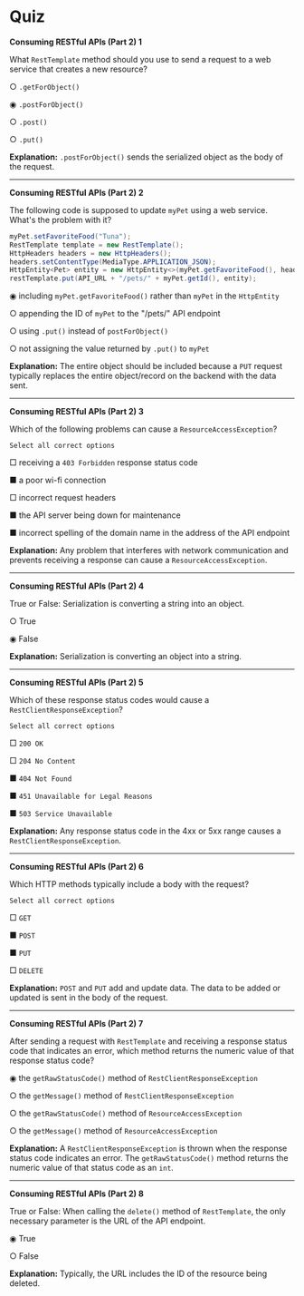 # Quiz

**Consuming RESTful APIs (Part 2) 1**

What `RestTemplate` method should you use to send a request to a web service that creates a new resource?

○ `.getForObject()`

◉ `.postForObject()`

○ `.post()`

○ `.put()`

**Explanation:** `.postForObject()` sends the serialized object as the body of the request.

---

**Consuming RESTful APIs (Part 2) 2**

The following code is supposed to update `myPet` using a web service. What's the problem with it?

```java
myPet.setFavoriteFood("Tuna");
RestTemplate template = new RestTemplate();
HttpHeaders headers = new HttpHeaders();
headers.setContentType(MediaType.APPLICATION_JSON);
HttpEntity<Pet> entity = new HttpEntity<>(myPet.getFavoriteFood(), headers);
restTemplate.put(API_URL + "/pets/" + myPet.getId(), entity);
```

◉ including `myPet.getFavoriteFood()` rather than `myPet` in the `HttpEntity`

○ appending the ID of `myPet` to the "/pets/" API endpoint

○ using `.put()` instead of `postForObject()`

○ not assigning the value returned by `.put()` to `myPet`

**Explanation:** The entire object should be included because a `PUT` request typically replaces the entire object/record on the backend with the data sent.

---

**Consuming RESTful APIs (Part 2) 3**

Which of the following problems can cause a `ResourceAccessException`?

	Select all correct options

□ receiving a `403 Forbidden` response status code

■ a poor wi-fi connection

□ incorrect request headers

■ the API server being down for maintenance

■ incorrect spelling of the domain name in the address of the API endpoint

**Explanation:** Any problem that interferes with network communication and prevents receiving a response can cause a `ResourceAccessException`.

---

**Consuming RESTful APIs (Part 2) 4**

True or False: Serialization is converting a string into an object.

○ True

◉ False

**Explanation:** Serialization is converting an object into a string.

---

**Consuming RESTful APIs (Part 2) 5**

Which of these response status codes would cause a `RestClientResponseException`?

	Select all correct options

□ `200 OK`

□ `204 No Content`

■ `404 Not Found`

■ `451 Unavailable for Legal Reasons`

■ `503 Service Unavailable`

**Explanation:** Any response status code in the 4xx or 5xx range causes a `RestClientResponseException`.

---

**Consuming RESTful APIs (Part 2) 6**

Which HTTP methods typically include a body with the request?

	Select all correct options

□ `GET`

■ `POST`

■ `PUT`

□ `DELETE`

**Explanation:** `POST` and `PUT` add and update data. The data to be added or updated is sent in the body of the request.

---

**Consuming RESTful APIs (Part 2) 7**

After sending a request with `RestTemplate` and receiving a response status code that indicates an error, which method returns the numeric value of that response status code?

◉ the `getRawStatusCode()` method of `RestClientResponseException`

○ the `getMessage()` method of `RestClientResponseException`

○ the `getRawStatusCode()` method of `ResourceAccessException`

○ the `getMessage()` method of `ResourceAccessException`

**Explanation:** A `RestClientResponseException` is thrown when the response status code indicates an error. The `getRawStatusCode()` method returns the numeric value of that status code as an `int`.

---

**Consuming RESTful APIs (Part 2) 8**

True or False: When calling the `delete()` method of `RestTemplate`, the only necessary parameter is the URL of the API endpoint.

◉ True

○ False

**Explanation:** Typically, the URL includes the ID of the resource being deleted.
